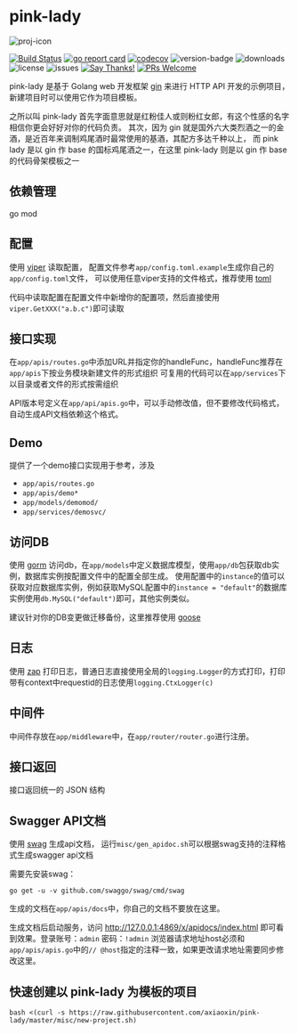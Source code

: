 # pink-lady

![proj-icon](https://raw.githubusercontent.com/axiaoxin/pink-lady/master/logo.png)

[![Build Status](https://travis-ci.org/axiaoxin/pink-lady.svg?branch=master)](https://travis-ci.org/axiaoxin/pink-lady)
[![go report card](https://goreportcard.com/badge/github.com/axiaoxin/pink-lady)](https://goreportcard.com/report/github.com/axiaoxin/pink-lady)
[![codecov](https://codecov.io/gh/axiaoxin/pink-lady/branch/master/graph/badge.svg)](https://codecov.io/gh/axiaoxin/pink-lady)
![version-badge](https://img.shields.io/github/release/axiaoxin/pink-lady.svg)
![downloads](https://img.shields.io/github/downloads/axiaoxin/pink-lady/total.svg)
![license](https://img.shields.io/github/license/axiaoxin/pink-lady.svg)
![issues](https://img.shields.io/github/issues/axiaoxin/pink-lady.svg)
[![Say Thanks!](https://img.shields.io/badge/Say%20Thanks-!-1EAEDB.svg)](https://saythanks.io/to/axiaoxin)
[![PRs Welcome](https://img.shields.io/badge/PRs-welcome-brightgreen.svg)](https://github.com/axiaoxin/pink-lady/pulls)

pink-lady 是基于 Golang web 开发框架 [gin](https://github.com/gin-gonic/gin)
来进行 HTTP API 开发的示例项目，新建项目时可以使用它作为项目模板。

之所以叫 pink-lady 首先字面意思就是红粉佳人或则粉红女郎，有这个性感的名字相信你更会好好对你的代码负责。
其次，因为 gin 就是国外六大类烈酒之一的金酒，是近百年来调制鸡尾酒时最常使用的基酒，其配方多达千种以上，
而 pink lady 是以 gin 作 base 的国标鸡尾酒之一，在这里 pink-lady 则是以 gin 作 base 的代码骨架模板之一

## 依赖管理

go mod

## 配置

使用 [viper](https://github.com/spf13/viper) 读取配置，
配置文件参考`app/config.toml.example`生成你自己的`app/config.toml`文件，
可以使用任意viper支持的文件格式，推荐使用 [toml](https://github.com/toml-lang/toml)

代码中读取配置在配置文件中新增你的配置项，然后直接使用`viper.GetXXX("a.b.c")`即可读取

## 接口实现

在`app/apis/routes.go`中添加URL并指定你的handleFunc，handleFunc推荐在`app/apis`下按业务模块新建文件的形式组织
可复用的代码可以在`app/services`下以目录或者文件的形式按需组织

API版本号定义在`app/api/apis.go`中，可以手动修改值，但不要修改代码格式，自动生成API文档依赖这个格式。

## Demo

提供了一个demo接口实现用于参考，涉及

- `app/apis/routes.go`
- `app/apis/demo*`
- `app/models/demomod/`
- `app/services/demosvc/`

## 访问DB

使用 [gorm](https://github.com/jinzhu/gorm) 访问db，在`app/models`中定义数据库模型，使用`app/db`包获取db实例，数据库实例按配置文件中的配置全部生成。
使用配置中的`instance`的值可以获取对应数据库实例，例如获取MySQL配置中的`instance = "default"`的数据库实例使用`db.MySQL("default")`即可，其他实例类似。

建议针对你的DB变更做迁移备份，这里推荐使用 [goose](https://github.com/pressly/goose)

## 日志

使用 [zap](https://github.com/uber-go/zap) 打印日志，普通日志直接使用全局的`logging.Logger`的方式打印，打印带有context中requestid的日志使用`logging.CtxLogger(c)`

## 中间件

中间件存放在`app/middleware`中，在`app/router/router.go`进行注册。

## 接口返回

接口返回统一的 JSON 结构

## Swagger API文档

使用 [swag](https://github.com/swaggo/swag) 生成api文档，
运行`misc/gen_apidoc.sh`可以根据swag支持的注释格式生成swagger api文档

需要先安装swag：

```
go get -u -v github.com/swaggo/swag/cmd/swag
```

生成的文档在`app/apis/docs`中，你自己的文档不要放在这里。

生成文档后启动服务，访问 <http://127.0.0.1:4869/x/apidocs/index.html> 即可看到效果。登录账号：`admin`  密码：`!admin`
浏览器请求地址host必须和`app/apis/apis.go`中的`// @host`指定的注释一致，如果更改请求地址需要同步修改这里。

## 快速创建以 pink-lady 为模板的项目

```
bash <(curl -s https://raw.githubusercontent.com/axiaoxin/pink-lady/master/misc/new-project.sh)
```
